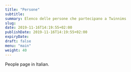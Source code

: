 ```yaml
---
title: "Persone"
subtitle:
summary: Elenco delle persone che partecipano a Twinnims
slug:
date: 2019-11-16T14:19:55+02:00
publishDate: 2019-11-16T14:19:55+02:00
expiryDate: 
draft: false
menu: "main"
weight: 40
---
```


People page in Italian.
